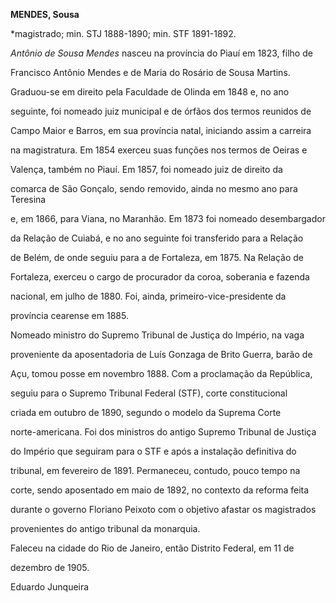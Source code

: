 **MENDES, Sousa**



\*magistrado; min. STJ 1888-1890; min. STF 1891-1892.



*Antônio de Sousa Mendes* nasceu na província do Piauí em 1823, filho de

Francisco Antônio Mendes e de Maria do Rosário de Sousa Martins.



Graduou-se em direito pela Faculdade de Olinda em 1848 e, no ano

seguinte, foi nomeado juiz municipal e de órfãos dos termos reunidos de

Campo Maior e Barros, em sua província natal, iniciando assim a carreira

na magistratura. Em 1854 exerceu suas funções nos termos de Oeiras e

Valença, também no Piauí. Em 1857, foi nomeado juiz de direito da

comarca de São Gonçalo, sendo removido, ainda no mesmo ano para Teresina

e, em 1866, para Viana, no Maranhão. Em 1873 foi nomeado desembargador

da Relação de Cuiabá, e no ano seguinte foi transferido para a Relação

de Belém, de onde seguiu para a de Fortaleza, em 1875. Na Relação de

Fortaleza, exerceu o cargo de procurador da coroa, soberania e fazenda

nacional, em julho de 1880. Foi, ainda, primeiro-vice-presidente da

província cearense em 1885.



Nomeado ministro do Supremo Tribunal de Justiça do Império, na vaga

proveniente da aposentadoria de Luís Gonzaga de Brito Guerra, barão de

Açu, tomou posse em novembro 1888. Com a proclamação da República,

seguiu para o Supremo Tribunal Federal (STF), corte constitucional

criada em outubro de 1890, segundo o modelo da Suprema Corte

norte-americana. Foi dos ministros do antigo Supremo Tribunal de Justiça

do Império que seguiram para o STF e após a instalação definitiva do

tribunal, em fevereiro de 1891. Permaneceu, contudo, pouco tempo na

corte, sendo aposentado em maio de 1892, no contexto da reforma feita

durante o governo Floriano Peixoto com o objetivo afastar os magistrados

provenientes do antigo tribunal da monarquia.



Faleceu na cidade do Rio de Janeiro, então Distrito Federal, em 11 de

dezembro de 1905.



Eduardo Junqueira




